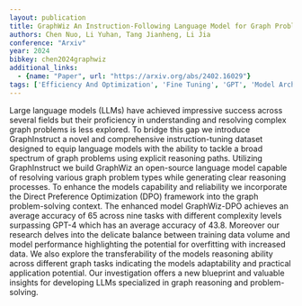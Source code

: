 ```yaml
---
layout: publication
title: GraphWiz An Instruction-Following Language Model for Graph Problems
authors: Chen Nuo, Li Yuhan, Tang Jianheng, Li Jia
conference: "Arxiv"
year: 2024
bibkey: chen2024graphwiz
additional_links:
  - {name: "Paper", url: "https://arxiv.org/abs/2402.16029"}
tags: ['Efficiency And Optimization', 'Fine Tuning', 'GPT', 'Model Architecture', 'RAG', 'Reinforcement Learning', 'Tools', 'Training Techniques']
---
```

Large language models (LLMs) have achieved impressive success across several fields but their proficiency in understanding and resolving complex graph problems is less explored. To bridge this gap we introduce GraphInstruct a novel and comprehensive instruction-tuning dataset designed to equip language models with the ability to tackle a broad spectrum of graph problems using explicit reasoning paths. Utilizing GraphInstruct we build GraphWiz an open-source language model capable of resolving various graph problem types while generating clear reasoning processes. To enhance the models capability and reliability we incorporate the Direct Preference Optimization (DPO) framework into the graph problem-solving context. The enhanced model GraphWiz-DPO achieves an average accuracy of 65 across nine tasks with different complexity levels surpassing GPT-4 which has an average accuracy of 43.8. Moreover our research delves into the delicate balance between training data volume and model performance highlighting the potential for overfitting with increased data. We also explore the transferability of the models reasoning ability across different graph tasks indicating the models adaptability and practical application potential. Our investigation offers a new blueprint and valuable insights for developing LLMs specialized in graph reasoning and problem-solving.
